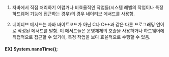1. 자바에서 직접 처리하기 어렵거나 비효율적인 작업들(시스템 레벨의 작업이나 특정 하드웨어 기능에 접근하는 경우)의 경우 네이티브 메서드를 사용함.

2. 네이티브 메서드는 자바 바이트코드가 아닌 C나 C++과 같은 다른 프로그래밍 언어로 작성된 메서드를 말함. 이 메서드들은 운영체제의 호출을 사용하거나 하드웨어에 직접적으로 접근할 수 있기에, 특정 작업을 보다 효율적으로 수행할 수 있음.

#### EX) System.nanoTime();
